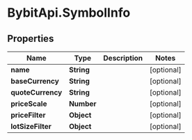 # BybitApi.SymbolInfo

## Properties
Name | Type | Description | Notes
------------ | ------------- | ------------- | -------------
**name** | **String** |  | [optional] 
**baseCurrency** | **String** |  | [optional] 
**quoteCurrency** | **String** |  | [optional] 
**priceScale** | **Number** |  | [optional] 
**priceFilter** | **Object** |  | [optional] 
**lotSizeFilter** | **Object** |  | [optional] 


